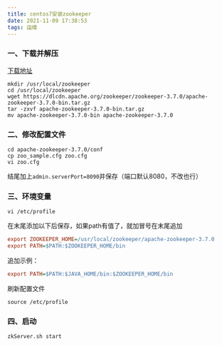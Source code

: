 ```yaml
---
title: centos7安装zookeeper
date: 2021-11-09 17:38:53
tags: 运维
---
```


### 一、下载并解压

[下载地址](https://zookeeper.apache.org/releases.html)

```shell
mkdir /usr/local/zookeeper
cd /usr/local/zookeeper
wget https://dlcdn.apache.org/zookeeper/zookeeper-3.7.0/apache-zookeeper-3.7.0-bin.tar.gz
tar -zxvf apache-zookeeper-3.7.0-bin.tar.gz
mv apache-zookeeper-3.7.0-bin apache-zookeeper-3.7.0
```

<!--more-->

### 二、修改配置文件

```shell
cd apache-zookeeper-3.7.0/conf
cp zoo_sample.cfg zoo.cfg
vi zoo.cfg
```

结尾加上`admin.serverPort=8090`并保存（端口默认8080，不改也行）

### 三、环境变量

```shell
vi /etc/profile
```

在末尾添加以下后保存，如果path有值了，就加冒号在末尾追加

```ini
export ZOOKEEPER_HOME=/usr/local/zookeeper/apache-zookeeper-3.7.0
export PATH=$PATH:$ZOOKEEPER_HOME/bin
```

追加示例：

```ini
export PATH=$PATH:$JAVA_HOME/bin:$ZOOKEEPER_HOME/bin
```

刷新配置文件

```shell
source /etc/profile
```

### 四、启动

```shell
zkServer.sh start
```

